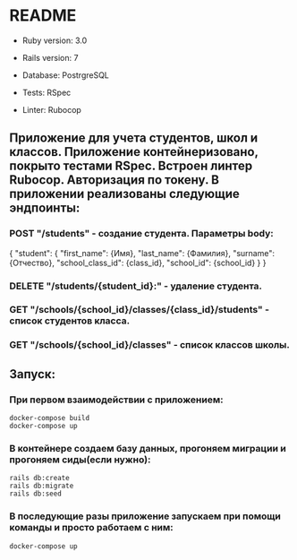 # README 

* Ruby version: 3.0

* Rails version: 7

* Database: PostrgreSQL

* Tests: RSpec

* Linter: Rubocop

## Приложение для учета студентов, школ и классов. Приложение контейнеризовано, покрыто тестами RSpec. Встроен линтер Rubocop. Авторизация по токену. В приложении реализованы следующие эндпоинты:

### POST "/students" - создание студента. Параметры body: 
{
  "student": {
    "first_name": {Имя},
    "last_name": {Фамилия},
    "surname": {Отчество},
    "school_class_id": {class_id},
    "school_id": {school_id}
  }
}
### DELETE "/students/{student_id}:" - удаление студента.
### GET "/schools/{school_id}/classes/{class_id}/students" - список студентов класса.
### GET "/schools/{school_id}/classes" - список классов школы.

## Запуск:
### При первом взаимодействии с приложением:
```
docker-compose build
docker-compose up
```

### В контейнере создаем базу данных, прогоняем миграции и прогоняем сиды(если нужно):
```
rails db:create
rails db:migrate
rails db:seed
```

### В последующие разы приложение запускаем при помощи команды и просто работаем с ним:
```
docker-compose up
```

